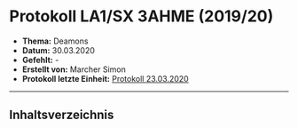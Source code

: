 # Protokoll LA1/SX 3AHME (2019/20)

* **Thema:** Deamons
* **Datum:** 30.03.2020
* **Gefehlt:** -
* **Erstellt von:** Marcher Simon
* **Protokoll letzte Einheit:** [Protokoll 23.03.2020](https://github.com/HTLMechatronics/m17-3ahme-la1-sx/blob/marsim17/protokolle/protokoll-3-marsim17-2020-23-03.md)
---------
## Inhaltsverzeichnis

